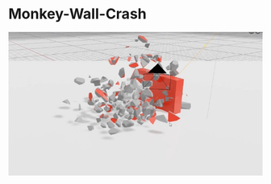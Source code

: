 # Monkey-Wall-Crash
![Image description](https://github.com/ishitakohli/Monkey-Wall-Crash/blob/master/Monkey-crash-screenshot.jpg)
